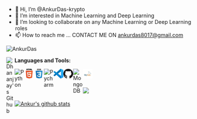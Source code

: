 - 👋 Hi, I’m @AnkurDas-krypto
- 👀 I’m interested in Machine Learning and Deep Learning
- 💞️ I’m looking to collaborate on any Machine Learning or Deep Learning roles
- 📫 How to reach me ...   CONTACT ME ON ankurdas8017@gmail.com

<!---
AnkurDas-krypto/AnkurDas-krypto is a ✨ special ✨ repository because its `README.md` (this file) appears on your GitHub profile.
You can click the Preview link to take a look at your changes.
--->

<p align="left"> <img src="https://komarev.com/ghpvc/?username=AnkurDas&label=Views&color=blueviolet&style=plastic" alt="AnkurDas" /> </p>


<a href="https://github.com/DhananjayNarayan">
  <img align="left" alt="Dhananjay's Github" width="22px" src="https://cdn.jsdelivr.net/npm/simple-icons@v3/icons/github.svg" />
</a>

**Languages and Tools:**  

<img align="left" alt="Python" title="Pyhton" width="26px" src="https://img.icons8.com/color/48/000000/python.png" />

<img align="left" alt="HTML5" title="HTML5" width="26px" src="https://raw.githubusercontent.com/github/explore/80688e429a7d4ef2fca1e82350fe8e3517d3494d/topics/html/html.png" />

<img align="left" alt="CSS3" title="CSS3" width="26px" src="https://raw.githubusercontent.com/github/explore/80688e429a7d4ef2fca1e82350fe8e3517d3494d/topics/css/css.png" />

<img align="left" alt="Pycharm" title="Pycharm" width="26px" src="https://blog.jetbrains.com/wp-content/uploads/2015/12/pycharm-PyCharm_400x400_Twitter_logo_white.png" />

<img align="left" alt="Visual Studio Code" title="Visual Studio Code" width="26px" src="https://raw.githubusercontent.com/github/explore/80688e429a7d4ef2fca1e82350fe8e3517d3494d/topics/visual-studio-code/visual-studio-code.png" />

<img align="left" alt="GitHub" title="Github" width="26px" src="https://raw.githubusercontent.com/github/explore/78df643247d429f6cc873026c0622819ad797942/topics/github/github.png" />

<img align="left" alt="MongoDB" title="MongoDB" width="26px" src="https://img.icons8.com/color/452/mongodb.png" />

<img align="left" alt="MySQL" title="MySQL" width="26px" src="https://raw.githubusercontent.com/github/explore/80688e429a7d4ef2fca1e82350fe8e3517d3494d/topics/mysql/mysql.png" />

<br><br>

<a href="https://github.com/AnkurDas-krypto/">
  <img align="center" src="https://github-readme-stats.vercel.app/api/top-langs/?username=AnkurDas-krypto&theme=great-gatsby&layout=compact&langs_count=10" />
</a>
</br></br>
<a href="(https://github.com/AnkurDas-krypto/)">
 <img align="center" src="https://github-readme-stats.vercel.app/api?username=AnkurDas-krypto&show_icons=true&theme=great-gatsby&line_height=27" alt="Ankur's github stats"/>
</a>

<!-- a normal html comment -->
<br/>
<br/>
